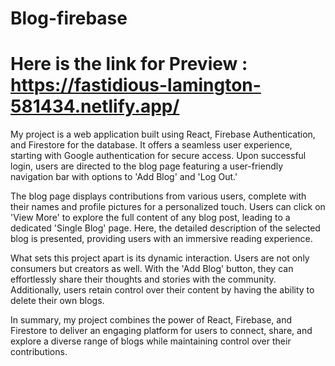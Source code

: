 # Blog-firebase

# Here is the link for Preview : https://fastidious-lamington-581434.netlify.app/

My project is a web application built using React, Firebase Authentication, and Firestore for the database. It offers a seamless user experience, starting with Google authentication for secure access. Upon successful login, users are directed to the blog page featuring a user-friendly navigation bar with options to 'Add Blog' and 'Log Out.'

The blog page displays contributions from various users, complete with their names and profile pictures for a personalized touch. Users can click on 'View More' to explore the full content of any blog post, leading to a dedicated 'Single Blog' page. Here, the detailed description of the selected blog is presented, providing users with an immersive reading experience.

What sets this project apart is its dynamic interaction. Users are not only consumers but creators as well. With the 'Add Blog' button, they can effortlessly share their thoughts and stories with the community. Additionally, users retain control over their content by having the ability to delete their own blogs.

In summary, my project combines the power of React, Firebase, and Firestore to deliver an engaging platform for users to connect, share, and explore a diverse range of blogs while maintaining control over their contributions.
